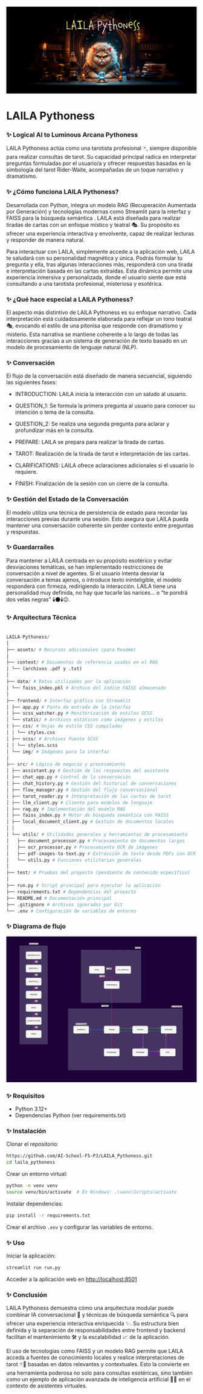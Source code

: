 ![](./assets/header.png)

# **LAILA Pythoness**
### ✨ **Logical AI to Luminous Arcana Pythoness**

LAILA Pythoness actúa como una tarotista profesional 🃏, siempre disponible para realizar consultas de tarot. Su capacidad principal radica en interpretar preguntas formuladas por el usuario/a y ofrecer respuestas basadas en la simbología del tarot Rider-Waite, acompañadas de un toque narrativo y dramatismo.

### ✨ ¿Cómo funciona LAILA Pythoness?

Desarrollada con Python, integra un modelo RAG (Recuperación Aumentada por Generación) y tecnologías modernas como Streamlit para la interfaz y FAISS para la búsqueda semántica .
LAILA está diseñada para realizar tiradas de cartas con un enfoque místico y teatral 🎭. Su propósito es ofrecer una experiencia interactiva y envolvente, capaz de realizar lecturas y responder de manera natural.

Para interactuar con LAILA, simplemente accede a la aplicación web, LAILA te saludará con su personalidad magnética y única. Podrás formular tu pregunta y ella, tras algunas interacciones más, responderá con una tirada e interpretación basada en las cartas extraídas. Esta dinámica permite una experiencia inmersiva y personalizada, donde el usuario siente que está consultando a una tarotista profesional, misteriosa y esotérica.

### ✨ ¿Qué hace especial a LAILA Pythoness?

El aspecto más distintivo de LAILA Pythoness es su enfoque narrativo. Cada interpretación está cuidadosamente elaborada para reflejar un tono teatral 🎭, evocando el estilo de una pitonisa que responde con dramatismo y misterio. Esta narrativa se mantiene coherente a lo largo de todas las interacciones gracias a un sistema de generación de texto basado en un modelo de procesamiento de lenguaje natural (NLP).

### ✨ Conversación
El flujo de la conversación está diseñado de manera secuencial, siguiendo las siguientes fases:

+ INTRODUCTION: LAILA inicia la interacción con un saludo al usuario.

+ QUESTION_1: Se formula la primera pregunta al usuario para conocer su intención o tema de la consulta.

+ QUESTION_2: Se realiza una segunda pregunta para aclarar y profundizar más en la consulta.

+ PREPARE: LAILA se prepara para realizar la tirada de cartas.

+ TAROT: Realización de la tirada de tarot e interpretación de las cartas.

+ CLARIFICATIONS: LAILA ofrece aclaraciones adicionales si el usuario lo requiere.

+ FINISH: Finalización de la sesión con un cierre de la consulta.

### ✨ Gestión del Estado de la Conversación

El modelo utiliza una técnica de persistencia de estado para recordar las interacciones previas durante una sesión. Esto asegura que LAILA pueda mantener una conversación coherente sin perder contexto entre preguntas y respuestas.

### ✨ Guardarraíles
Para mantener a LAILA centrada en su propósito esotérico y evitar desviaciones temáticas, se han implementado restricciones de conversación a nivel de agentes. Si el usuario intenta desviar la conversación a temas ajenos, o introduce texto ininteligible, el modelo responderá con firmeza, redirigiendo la interacción.
LAILA tiene una personalidad muy definida, no hay que tocarle las narices… o “te pondrá dos velas negras” 🕯️🌑🕯️😉.

### ✨ Arquitectura Técnica

```python

LAILA-Pythoness/
│
├── assets/ # Recursos adicionales (para Readme)
│
├── context/ # Documentos de referencia usados en el RAG
│ └── (archivos .pdf y .txt)
│
├── data/ # Datos utilizados por la aplicación
│ └── faiss_index.pkl # Archivo del índice FAISS almacenado
│
├── frontend/ # Interfaz gráfica con Streamlit
│ ├── app.py # Punto de entrada de la interfaz
│ ├── scss_watcher.py # Monitorización de estilos SCSS
│ └── static/ # Archivos estáticos como imágenes y estilos
│ ├── css/ # Hojas de estilo CSS compiladas
│ │ └── styles.css
│ ├── scss/ # Archivos fuente SCSS
│ │ └── styles.scss
│ └── img/ # Imágenes para la interfaz
│
├── src/ # Lógica de negocio y procesamiento
│ ├── assistant.py # Gestión de las respuestas del asistente
│ ├── chat_app.py # Control de la conversación
│ ├── chat_history.py # Gestión del historial de conversaciones
│ ├── flow_manager.py # Gestión del flujo conversacional
│ ├── tarot_reader.py # Interpretación de las cartas de tarot
│ ├── llm_client.py # Cliente para modelos de lenguaje
│ ├── rag.py # Implementación del modelo RAG
│ ├── faiss_index.py # Motor de búsqueda semántica con FAISS
│ ├── local_document_client.py # Gestión de documentos locales
│ │
│ └── utils/ # Utilidades generales y herramientas de procesamiento
│   ├── document_processor.py # Procesamiento de documentos largos
│   ├── ocr_processor.py # Procesamiento OCR de imágenes
│   ├── pdf-images-to-text.py # Extracción de texto desde PDFs con OCR
│   └── utils.py # Funciones utilitarias generales
│
├── test/ # Pruebas del proyecto (pendiente de contenido específico)
│
├── run.py # Script principal para ejecutar la aplicación
├── requirements.txt # Dependencias del proyecto
├── README.md # Documentación principal
├── .gitignore # Archivos ignorados por Git
└── .env # Configuración de variables de entorno

```
### ✨ Diagrama de flujo

![](./assets/laila_pythoness.drawio.png)

### ✨ Requisitos

+ Python 3.12+
+ Dependencias Python (ver requirements.txt)

### ✨ Instalación

Clonar el repositorio:

```bash
https://github.com/AI-School-F5-P3/LAILA_Pythoness.git
cd laila_pythoness

```

Crear un entorno virtual:

```bash
python -m venv venv
source venv/bin/activate  # En Windows: .\venv\Scripts\activate

```

Instalar dependencias:

```bash
pip install -r requirements.txt

```

Crear el archivo `.env`  y configurar las variables de entorno.

### ✨ Uso

Iniciar la aplicación:

```bash
streamlit run run.py

```

Acceder a la aplicación web en [http://localhost:8501](http://localhost:8501/)

### ✨ Conclusión

LAILA Pythoness demuestra cómo una arquitectura modular puede combinar IA conversacional 🤖 y técnicas de búsqueda semántica 🔍 para ofrecer una experiencia interactiva enriquecida ✨. Su estructura bien definida y la separación de responsabilidades entre frontend y backend facilitan el mantenimiento 🛠️ y la escalabilidad 📈 de la aplicación.

El uso de tecnologías como FAISS y un modelo RAG permite que LAILA acceda a fuentes de conocimiento locales y realice interpretaciones de tarot 🃏🔮 basadas en datos relevantes y contextuales. Esto la convierte en una herramienta poderosa no solo para consultas esotéricas, sino también como un ejemplo de aplicación avanzada de inteligencia artificial 🧠🤖 en el contexto de asistentes virtuales.
